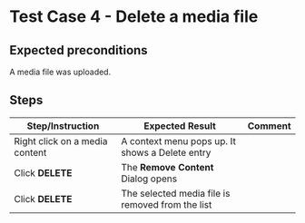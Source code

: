 # Test Case 4 - Delete a media file

## Expected preconditions
A media file was uploaded.

## Steps

| Step/Instruction | Expected Result | Comment |
|------------------|-----------------|---------|
| Right click on a media content | A context menu pops up. It shows a Delete entry  |  |
| Click **DELETE** | The **Remove Content** Dialog opens | |
| Click **DELETE** | The selected media file is removed from the list | |